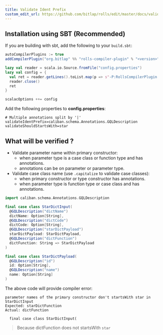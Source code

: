 ```yaml
---
title: Validate Ident Prefix
custom_edit_url: https://github.com/bitlap/rolls/edit/master/docs/validate_ident_prefix.md
---
```


## Installation using SBT (Recommended)

If you are building with sbt, add the following to your `build.sbt`:

```scala
autoCompilerPlugins := true
addCompilerPlugin("org.bitlap" %% "rolls-compiler-plugin" % "<version>")

lazy val reader = scala.io.Source.fromFile("config.properties")
lazy val config = {
  val ret = reader.getLines().toList.map(p => s"-P:RollsCompilerPlugin:$p")
  reader.close()
  ret
}

scalacOptions ++= config
```

Add the following properties to **config.properties**:
```properties
# Multiple annotations split by '|'
validateIdentPrefix=caliban.schema.Annotations.GQLDescription
validateShouldStartsWith=star
```

## What will be verified ? 

- Validate parameter name within primary constructor:
  - when parameter type is a case class or function type and has annotations.
  - annotations can be on parameter or parameter type.
- Validate case class name (use `.capitalize` to validate case classes):
  - when primary constructor or type constructor has annotations.
  - when parameter type is function type or case class and has annotations.

```scala mdoc
import caliban.schema.Annotations.GQLDescription

final case class StarDictInput(
  @GQLDescription("dictName")
  dictName: Option[String],
  @GQLDescription("dictCode")
  dictCode: Option[String],
  @GQLDescription("starDictPayload")
  starDictPayload: StarDictPayload,
  @GQLDescription("dictFunction")
  dictFunction: String => StarDictPayload
)

final case class StarDictPayload(
  @GQLDescription("id")
  id: Option[String],
  @GQLDescription("name")
  name: Option[String]
)
```

The above code will provide compiler error:
```
parameter names of the primary constructor don't startsWith star in StarDictInput
Expected: starDictFunction 
Actual: dictFunction

  final case class StarDictInput(
```

> Because dictFunction does not startsWith `star`